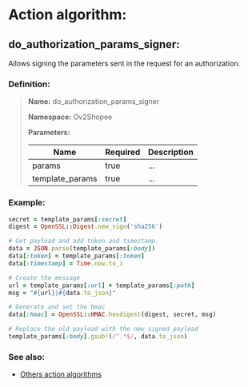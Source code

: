 # Action algorithm:

## do_authorization_params_signer:

Allows signing the parameters sent in the request for an authorization.
    
### Definition:

> **Name:** do_authorization_params_signer
> 
> **Namespace:** Ov2Shopee
>
> **Parameters:**
> 
> | Name | Required | Description |
> | --- | --- | --- |
> | params | true | ... |
> | template_params | true | ... |

### Example:
```RUBY
secret = template_params[:secret]
digest = OpenSSL::Digest.new_sign('sha256')

# Get payload and add token and timestamp.
data = JSON.parse(template_params[:body])
data[:token] = template_params[:token]
data[:timestamp] = Time.now.to_i

# Create the message
url = template_params[:url] + template_params[:path]
msg = "#{url}|#{data.to_json}"

# Generate and set the hmac
data[:hmac] = OpenSSL::HMAC.hexdigest(digest, secret, msg)

# Replace the old payload with the new signed payload
template_params[:body].gsub!(/^.*$/, data.to_json)
```

### See also:
* [Others action algorithms](overview?id=do_authorization_params_signer)